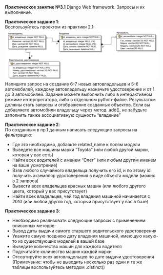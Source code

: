 **Практическое занятие №3.1**
Django Web framework. Запросы и их выполнение.


**Практическое задание 1**:
\
Воспользуйтесь проектом из практики 2.1:
![](static/db.png)
\
Напишите запрос на создание 6-7 новых автовладельцев и 5-6 автомобилей, каждому автовладельцу назначьте удостоверение и от 1 до 3 автомобилей. Задание можете выполнить либо в интерактивном режиме интерпретатора, либо в отдельном python-файле. Результатом должны стать запросы и отображение созданных объектов. 
Если вы добавляете автомобили владельцу через метод .add(), не забудьте заполнить также ассоциативную сущность “владение”

**Практическое задание 2**: 
\
По созданным в пр.1 данным написать следующие запросы на фильтрацию:
* Где это необходимо, добавьте related_name к полям модели
* Выведете все машины марки “Toyota” (или любой другой марки, которая у вас есть)
* Найти всех водителей с именем “Олег” (или любым другим именем на ваше усмотрение)
* Взяв любого случайного владельца получить его id, и по этому id получить экземпляр удостоверения в виде объекта модели (можно в 2 запроса)
* Вывести всех владельцев красных машин (или любого другого цвета, который у вас присутствует)
* Найти всех владельцев, чей год владения машиной начинается с 2010 (или любой другой год, который присутствует у вас в базе)

**Практическое задание 3**: 
* Необходимо реализовать следующие запросы c применением описанных методов:
* Вывод даты выдачи самого старшего водительского удостоверения
* Укажите самую позднюю дату владения машиной, имеющую какую-то из существующих моделей в вашей базе
* Выведите количество машин для каждого водителя
* Подсчитайте количество машин каждой марки
* Отсортируйте всех автовладельцев по дате выдачи удостоверения (Примечание: чтобы не выводить несколько раз одни и те же таблицы воспользуйтесь методом .distinct()
